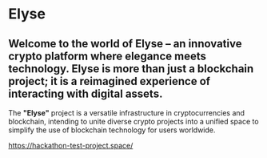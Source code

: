 # Elyse
## Welcome to the world of **Elyse** – an innovative crypto platform where elegance meets technology. Elyse is more than just a blockchain project; it is a reimagined experience of interacting with digital assets.

The **"Elyse"** project is a versatile infrastructure in cryptocurrencies and blockchain, intending to unite diverse crypto projects into a unified space to simplify the use of blockchain technology for users worldwide.

https://hackathon-test-project.space/

